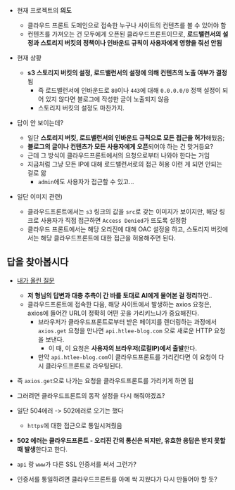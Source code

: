 - 현재 프로젝트의 **의도**
	- 클라우드 프론트 도메인으로 접속한 누구나 사이트의 컨텐츠를 볼 수 있어야 함
	- 컨텐츠를 가져오는 건 모두에게 오픈된 클라우드프론트이므로, **로드밸런서의 설정과 스토리지 버킷의 정책이나 인바운드 규칙이 사용자에게 영향을 줘선 안됨**
	  
- 현재 상황
	- **s3 스토리지 버킷의 설정, 로드밸런서의 설정에 의해 컨텐츠의 노출 여부가 결정**됨
		- 즉 로드밸런서에 인바운드로 `80`이나 `443`에 대해 `0.0.0.0/0` 정책 설정이 되어 있지 않다면 블로그에 작성한 글이 노출되지 않음
		- 스토리지 버킷의 설정도 마찬가지.

- 답이 안 보이는데?
	- 일단 **스토리지 버킷, 로드밸런서의 인바운드 규칙으로 모든 접근을 허가**해뒀음;
	- **블로그의 글이나 컨텐츠가 모든 사용자에게 오픈**되어야 하는 건 맞거등요?
	- 근데 그 방식이 클라우드프론트에서의 요청으로부터 나와야 한다는 거임
	- 지금처럼 그냥 모든 IP에 대해 로드밸런서로의 접근 허용 이런 게 되면 안되는 걸로 앎
		- `admin`에도 사용자가 접근할 수 있고...

- 일단 이미지 관련) 
	- 클라우드프론트에서는 `s3` 링크의 값을 `src`로 갖는 이미지가 보이지만, 해당 링크로 사용자가 직접 접근하면 `Access Denied`가 뜨도록 설정함
	- 클라우드 프론트에서는 해당 오리진에 대해 OAC 설정을 하고, 스토리지 버킷에서는 해당 클라우드프론트에 대한 접근을 허용해주면 된다.

## 답을 찾아봅시다
- [내가 올린 질문](https://repost.aws/questions/QUb7pk0Un9RRyb03Iu7pHjjw#ANX2gSzc8sQ_2g6vS41t1ogA)
	- **저 형님의 답변과 대충 추측이 간 바를 토대로 AI에게 물어본 걸 정리**하면..
	- 클라우드프론트에 접속한 다음, 해당 사이트에서 발생하는 axios 요청은, axios에 들어간 URL이 정확히 어떤 곳을 가리키느냐가 중요해진다.
		- 브라우저가 클라우드프론트로부터 받은 페이지를 렌더링하는 과정에서 `axios.get` 요청을 만나면 `api.htlee-blog.com` 으로 새로운 HTTP 요청을 보낸다.
			- 이 때, 이 요청은 **사용자의 브라우저(로컬IP)에서 출발**한다.
		- 만약 `api.htlee-blog.com`이 클라우드프론트를 가리킨다면 이 요청이 다시 클라우드프론트로 라우팅된다.

- 즉 `axios.get`으로 나가는 요청을 클라우드프론트를 가리키게 하면 됨
- 그러려면 클라우드프론트의 동작 설정을 다시 해줘야겠죠?

- 일단 504에러 -> 502에러로 오기는 했다
	- `https`에 대한 접근으로 통일시켜줬음
- **502 에러는 클라우드프론트 - 오리진 간의 통신은 되지만, 유효한 응답은 받지 못할 때 발생**한다고 한다. 
- `api` 랑 `www`가 다른 SSL 인증서를 써서 그런가?
- 인증서를 통일하려면 클라우드프론트를 아예 싹 지웠다가 다시 만들어야 할 듯?